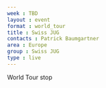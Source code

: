```yaml
---
week : TBD
layout : event
format : world_tour
title : Swiss JUG
contacts : Patrick Baumgartner
area : Europe
group : Swiss JUG
type : live
---
```

World Tour stop
